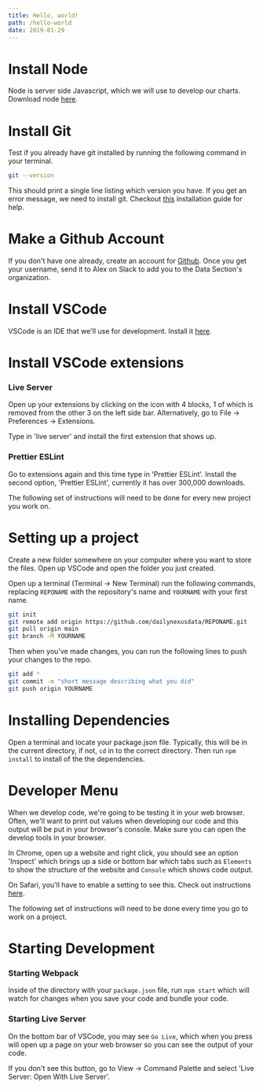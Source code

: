 ```yaml
---
title: Hello, world!
path: /hello-world
date: 2019-01-29
---
```


# Install Node

Node is server side Javascript, which we will use to develop our charts. Download node [here](https://nodejs.org/en/). 

# Install Git

Test if you already have git installed by running the following command in your terminal.

```bash
git --version
```

This should print a single line listing which version you have. If you get an error message, we need to install git. Checkout [this](https://git-scm.com/book/en/v2/Getting-Started-Installing-Git) installation guide for help.

# Make a Github Account

If you don't have one already, create an account for [Github](https://github.com/). Once you get your username, send it to Alex on Slack to add you to the Data Section's organization.

# Install VSCode

VSCode is an IDE that we'll use for development. Install it [here](https://code.visualstudio.com/download).

# Install VSCode extensions

### Live Server

Open up your extensions by clicking on the icon with 4 blocks, 1 of which is removed from the other 3 on the left side bar. Alternatively, go to File -> Preferences -> Extensions.

Type in 'live server' and install the first extension that shows up.

### Prettier ESLint

Go to extensions again and this time type in 'Prettier ESLint'. Install the second option, 'Prettier ESLint', currently it has over 300,000 downloads.

<Divider />

The following set of instructions will need to be done for every new project you work on.

# Setting up a project

Create a new folder somewhere on your computer where you want to store the files. Open up VSCode and open the folder you just created. 

Open up a terminal (Terminal -> New Terminal) run the following commands, replacing `REPONAME` with the repository's name and `YOURNAME` with your first name.

```bash
git init
git remote add origin https://github.com/dailynexusdata/REPONAME.git
git pull origin main
git branch -M YOURNAME
```

Then when you've made changes, you can run the following lines to push your changes to the repo.

```bash
git add *
git commit -m "short message describing what you did"
git push origin YOURNAME
```

# Installing Dependencies

Open a terminal and locate your package.json file. Typically, this will be in the current directory, if not, `cd` in to the correct directory. Then run `npm install` to install of the the dependencies. 

# Developer Menu

When we develop code, we're going to be testing it in your web browser. Often, we'll want to print out values when developing our code and this output will be put in your browser's console. Make sure you can open the develop tools in your browser.

In Chrome, open up a website and right click, you should see an option 'Inspect' which brings up a side or bottom bar which tabs such as `Elements` to show the structure of the website and `Console` which shows code output.

On Safari, you'll have to enable a setting to see this. Check out instructions [here](https://support.apple.com/en-ie/guide/safari/sfri20948/mac).

<Divider />

The following set of instructions will need to be done every time you go to work on a project.

# Starting Development

### Starting Webpack

Inside of the directory with your `package.json` file, run `npm start` which will watch for changes when you save your code and bundle your code.

### Starting Live Server

On the bottom bar of VSCode, you may see `Go Live`, which when you press will open up a page on your web browser so you can see the output of your code. 

If you don't see this button, go to View -> Command Palette and select 'Live Server: Open With Live Server'.